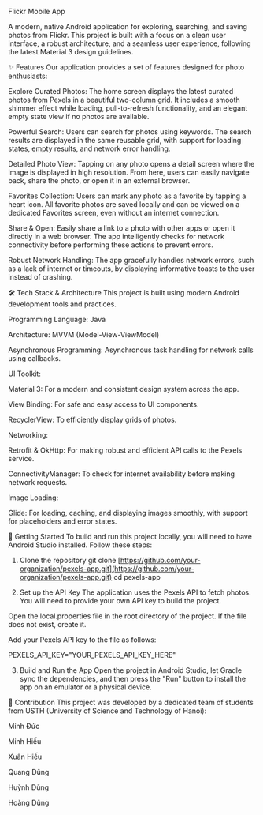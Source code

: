 Flickr Mobile App

A modern, native Android application for exploring, searching, and saving photos from Flickr. This project is built with a focus on a clean user interface, a robust architecture, and a seamless user experience, following the latest Material 3 design guidelines.

✨ Features
Our application provides a set of features designed for photo enthusiasts:

Explore Curated Photos: The home screen displays the latest curated photos from Pexels in a beautiful two-column grid. It includes a smooth shimmer effect while loading, pull-to-refresh functionality, and an elegant empty state view if no photos are available.

Powerful Search: Users can search for photos using keywords. The search results are displayed in the same reusable grid, with support for loading states, empty results, and network error handling.

Detailed Photo View: Tapping on any photo opens a detail screen where the image is displayed in high resolution. From here, users can easily navigate back, share the photo, or open it in an external browser.

Favorites Collection: Users can mark any photo as a favorite by tapping a heart icon. All favorite photos are saved locally and can be viewed on a dedicated Favorites screen, even without an internet connection.

Share & Open: Easily share a link to a photo with other apps or open it directly in a web browser. The app intelligently checks for network connectivity before performing these actions to prevent errors.

Robust Network Handling: The app gracefully handles network errors, such as a lack of internet or timeouts, by displaying informative toasts to the user instead of crashing.

🛠️ Tech Stack & Architecture
This project is built using modern Android development tools and practices.

Programming Language: Java

Architecture: MVVM (Model-View-ViewModel)

Asynchronous Programming: Asynchronous task handling for network calls using callbacks.

UI Toolkit:

Material 3: For a modern and consistent design system across the app.

View Binding: For safe and easy access to UI components.

RecyclerView: To efficiently display grids of photos.

Networking:

Retrofit & OkHttp: For making robust and efficient API calls to the Pexels service.

ConnectivityManager: To check for internet availability before making network requests.

Image Loading:

Glide: For loading, caching, and displaying images smoothly, with support for placeholders and error states.

🚀 Getting Started
To build and run this project locally, you will need to have Android Studio installed. Follow these steps:

1. Clone the repository
git clone [https://github.com/your-organization/pexels-app.git](https://github.com/your-organization/pexels-app.git)
cd pexels-app

2. Set up the API Key
The application uses the Pexels API to fetch photos. You will need to provide your own API key to build the project.

Open the local.properties file in the root directory of the project. If the file does not exist, create it.

Add your Pexels API key to the file as follows:

PEXELS_API_KEY="YOUR_PEXELS_API_KEY_HERE"

3. Build and Run the App
Open the project in Android Studio, let Gradle sync the dependencies, and then press the "Run" button to install the app on an emulator or a physical device.

🤝 Contribution
This project was developed by a dedicated team of students from USTH (University of Science and Technology of Hanoi):

Minh Đức

Minh Hiếu

Xuân Hiếu

Quang Dũng

Huỳnh Dũng

Hoàng Dũng
